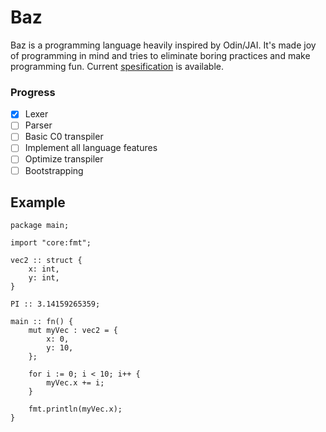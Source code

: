 # Baz

Baz is a programming language heavily inspired by Odin/JAI. It's made joy of programming in mind and tries to eliminate boring practices and make programming fun.
Current [spesification](spesification.md) is available.

### Progress

- [x] Lexer
- [ ] Parser
- [ ] Basic C0 transpiler
- [ ] Implement all language features
- [ ] Optimize transpiler
- [ ] Bootstrapping

##  Example

```odin
package main;

import "core:fmt";

vec2 :: struct {
    x: int,
    y: int,
}

PI :: 3.14159265359;

main :: fn() {
    mut myVec : vec2 = {
        x: 0,
        y: 10,
    };
    
    for i := 0; i < 10; i++ {
        myVec.x += i;
    }
    
    fmt.println(myVec.x);
}
```
